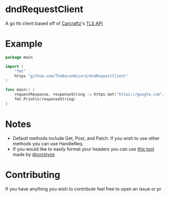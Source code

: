 # dndRequestClient
A go tls client based off of [Carcraftz]("https://github.com/Carcraftz")'s [TLS API]("https://github.com/Carcraftz/TLS-Fingerprint-API")

# Example
```go
package main

import (
	"fmt"
	https "github.com/TheBaconWizard/dndRequestClient"
)

func main() {
	requestResponse, responseString := https.Get("https://google.com", map[string]string{})
	fmt.Println(responseString)
}
```

# Notes
- Default methods include Get, Post, and Patch. If you wish to use other methods you can use HandleReq.
- If you would like to easily format your headers you can use [this tool]("https://www.connorstevens.dev/headers") made by [@cnrstvns]("https://twitter.com/cnrstvns")

# Contributing
If you have anything you wish to contribute feel free to open an issue or pr
